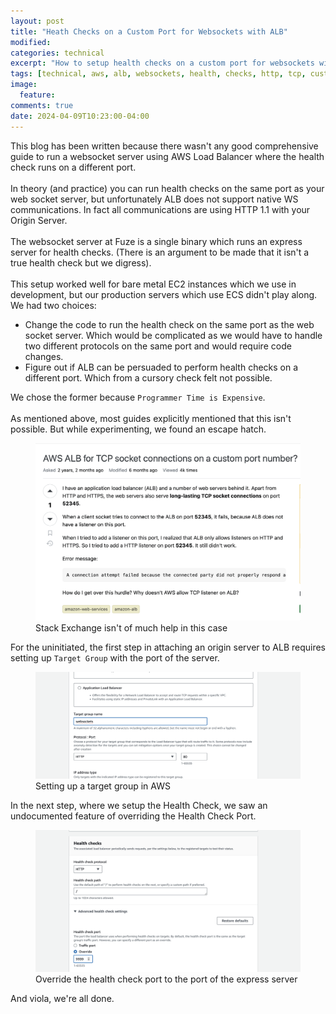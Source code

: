 ```yaml
---
layout: post
title: "Heath Checks on a Custom Port for Websockets with ALB"
modified:
categories: technical
excerpt: "How to setup health checks on a custom port for websockets with Application Load Balancer"
tags: [technical, aws, alb, websockets, health, checks, http, tcp, custom, port]
image:
  feature:
comments: true
date: 2024-04-09T10:23:00-04:00
---
```

This blog has been written because there wasn't any good comprehensive guide to run a websocket server using AWS Load Balancer where the health check runs on a different port.<br/><br/>
In theory (and practice) you can run health checks on the same port as your web socket server, but unfortunately ALB does not support native WS communications. In fact all communications are using HTTP 1.1 with your Origin Server.<br/><br/>
The websocket server at Fuze is a single binary which runs an express server for health checks. (There is an argument to be made that it isn't a true health check but we digress).<br/><br/>
This setup worked well for bare metal EC2 instances which we use in development, but our production servers which use ECS didn't play along. We had two choices:
- Change the code to run the health check on the same port as the web socket server. Which would be complicated as we would have to handle two different protocols on the same port and would require code changes.
- Figure out if ALB can be persuaded to perform health checks on a different port. Which from a cursory check felt not possible.

We chose the former because `Programmer Time is Expensive`.<br/><br/>
As mentioned above, most guides explicitly mentioned that this isn't possible. But while experimenting, we found an escape hatch.

<figure>
	<img src="/images/post-ws-stackexchange-question.png">
	<figcaption>Stack Exchange isn't of much help in this case</figcaption>
</figure>

For the uninitiated, the first step in attaching an origin server to ALB requires setting up `Target Group` with the port of the server.

<figure>
	<img src="/images/post-aws-target-group.png">
	<figcaption>Setting up a target group in AWS</figcaption>
</figure>

In the next step, where we setup the Health Check, we saw an undocumented feature of overriding the Health Check Port.

<figure>
	<img src="/images/post-aws-health-check.png">
	<figcaption>Override the health check port to the port of the express server</figcaption>
</figure>

And viola, we're all done.
